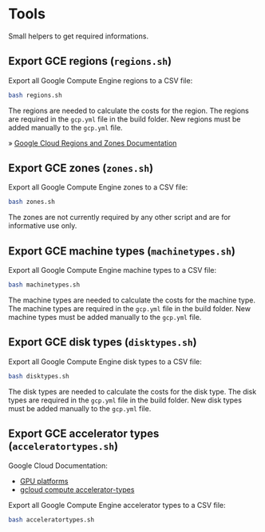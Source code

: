 # Tools

Small helpers to get required informations.

## Export GCE regions (`regions.sh`)

Export all Google Compute Engine regions to a CSV file:
```bash
bash regions.sh
```

The regions are needed to calculate the costs for the region.
The regions are required in the `gcp.yml` file in the build folder.
New regions must be added manually to the `gcp.yml` file.

» [Google Cloud Regions and Zones Documentation](https://cloud.google.com/compute/docs/regions-zones#available)

## Export GCE zones (`zones.sh`)

Export all Google Compute Engine zones to a CSV file:
```bash
bash zones.sh
```

The zones are not currently required by any other script and are for informative use only.

## Export GCE machine types (`machinetypes.sh`)

Export all Google Compute Engine machine types to a CSV file:
```bash
bash machinetypes.sh
```

The machine types are needed to calculate the costs for the machine type.
The machine types are required in the `gcp.yml` file in the build folder.
New machine types must be added manually to the `gcp.yml` file.

## Export GCE disk types (`disktypes.sh`)

Export all Google Compute Engine disk types to a CSV file:
```bash
bash disktypes.sh
```

The disk types are needed to calculate the costs for the disk type.
The disk types are required in the `gcp.yml` file in the build folder.
New disk types must be added manually to the `gcp.yml` file.

## Export GCE accelerator types (`acceleratortypes.sh`)

Google Cloud Documentation:

* [GPU platforms](https://cloud.google.com/compute/docs/gpus/)
* [gcloud compute accelerator-types](https://cloud.google.com/sdk/gcloud/reference/compute/accelerator-types/)

Export all Google Compute Engine accelerator types to a CSV file:
```bash
bash acceleratortypes.sh
```